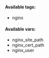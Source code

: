 #### Available tags:
- nginx

#### Available vars:
- nginx_site_path
- nginx_cert_path
- nginx_user
